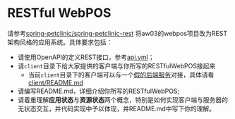 # RESTful WebPOS
请参考[spring-petclinic/spring-petclinic-rest](https://github.com/spring-petclinic/spring-petclinic-rest) 将aw03的webpos项目改为REST架构风格的应用系统。具体要求包括：

- 请使用OpenAPI的定义REST接口，参考[api.yml](src/main/resources/api.yml)；
- 请`client`目录下给大家提供的客户端与你所写的RESTfulWebPOS接起来
  - 当前`client`目录下的客户端可以与一个[假的后端服务](https://github.com/typicode/json-server)对接，具体请看[client/README.md](client/README.md)
- 请编写README.md，详细介绍你所写的RESTfulWebPOS;
- 请着重理解**应用状态**与**资源状态**两个概念，特别是如何实现客户端与服务器的无状态交互，并代码实现中予以体现，并README.md中写下你的理解。
